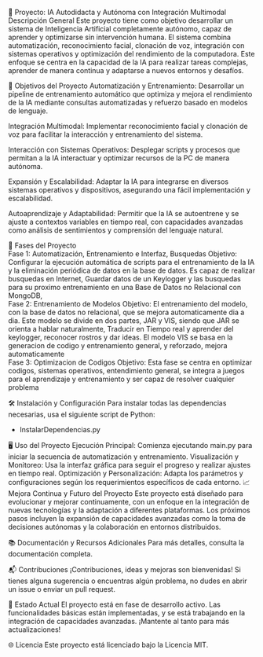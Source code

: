 📌 Proyecto: IA Autodidacta y Autónoma con Integración Multimodal
Descripción General
Este proyecto tiene como objetivo desarrollar un sistema de Inteligencia Artificial completamente autónomo, capaz de aprender y optimizarse sin intervención humana. El sistema combina automatización, reconocimiento facial, clonación de voz, integración con sistemas operativos y optimización del rendimiento de la computadora. Este enfoque se centra en la capacidad de la IA para realizar tareas complejas, aprender de manera continua y adaptarse a nuevos entornos y desafíos.

🎯 Objetivos del Proyecto
Automatización y Entrenamiento: Desarrollar un pipeline de entrenamiento automático que optimiza y mejora el rendimiento de la IA mediante consultas automatizadas y refuerzo basado en modelos de lenguaje.

Integración Multimodal: Implementar reconocimiento facial y clonación de voz para facilitar la interacción y entrenamiento del sistema.

Interacción con Sistemas Operativos: Desplegar scripts y procesos que permitan a la IA interactuar y optimizar recursos de la PC de manera autónoma.

Expansión y Escalabilidad: Adaptar la IA para integrarse en diversos sistemas operativos y dispositivos, asegurando una fácil implementación y escalabilidad.

Autoaprendizaje y Adaptabilidad: Permitir que la IA se autoentrene y se ajuste a contextos variables en tiempo real, con capacidades avanzadas como análisis de sentimientos y comprensión del lenguaje natural.

🚀 Fases del Proyecto
<br>
Fase 1: Automatización, Entrenamiento e Interfaz, Busquedas
Objetivo: Configurar la ejecución automática de scripts para el entrenamiento de la IA y la eliminación periódica de datos en la base de datos.
Es capaz de realizar busquedas en Internet, Guardar datos de un Keylogger y las busquedas para su proximo entrenamiento en una Base de Datos no Relacional con MongoDB, 
<br>
Fase 2: Entrenamiento de Modelos
Objetivo: El entrenamiento del modelo, con la base de datos no relacional, que se mejora automaticamente dia a dia.
Este modelo se divide en dos partes, JAR y VIS, siendo que JAR se orienta a hablar naturalmente, Traducir en Tiempo real y aprender del keylogger, reconocer rostros y dar ideas.
El modelo VIS se basa en la generacion de codigo y entrenamiento general, y reforzado, mejora automaticamente
<br>
Fase 3: Optimizacion de Codigos
Objetivo: Esta fase se centra en optimizar codigos, sistemas operativos, entendimiento general, se integra a juegos para el aprendizaje y entrenamiento y ser capaz de resolver cualquier problema

🛠️ Instalación y Configuración
Para instalar todas las dependencias necesarias, usa el siguiente script de Python:
- InstalarDependencias.py

🖥️ Uso del Proyecto
Ejecución Principal: Comienza ejecutando main.py para iniciar la secuencia de automatización y entrenamiento.
Visualización y Monitoreo: Usa la interfaz gráfica para seguir el progreso y realizar ajustes en tiempo real.
Optimización y Personalización: Adapta los parámetros y configuraciones según los requerimientos específicos de cada entorno.
📈 Mejora Continua y Futuro del Proyecto
Este proyecto está diseñado para evolucionar y mejorar continuamente, con un enfoque en la integración de nuevas tecnologías y la adaptación a diferentes plataformas. Los próximos pasos incluyen la expansión de capacidades avanzadas como la toma de decisiones autónomas y la colaboración en entornos distribuidos.

📚 Documentación y Recursos Adicionales
Para más detalles, consulta la documentación completa.

📬 Contribuciones
¡Contribuciones, ideas y mejoras son bienvenidas! Si tienes alguna sugerencia o encuentras algún problema, no dudes en abrir un issue o enviar un pull request.

🚧 Estado Actual
El proyecto está en fase de desarrollo activo. Las funcionalidades básicas están implementadas, y se está trabajando en la integración de capacidades avanzadas. ¡Mantente al tanto para más actualizaciones!

🌐 Licencia
Este proyecto está licenciado bajo la Licencia MIT.

